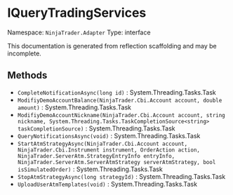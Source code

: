 # IQueryTradingServices

Namespace: `NinjaTrader.Adapter`
Type: interface

This documentation is generated from reflection scaffolding and may be incomplete.

## Methods
- `CompleteNotificationAsync(long id)` : System.Threading.Tasks.Task
- `ModifiyDemoAccountBalance(NinjaTrader.Cbi.Account account, double amount)` : System.Threading.Tasks.Task
- `ModifiyDemoAccountNickname(NinjaTrader.Cbi.Account account, string nickname, System.Threading.Tasks.TaskCompletionSource<string> taskCompletionSource)` : System.Threading.Tasks.Task<string>
- `QueryNotificationsAsync(void)` : System.Threading.Tasks.Task
- `StartAtmStrategyAsync(NinjaTrader.Cbi.Account account, NinjaTrader.Cbi.Instrument instrument, OrderAction action, NinjaTrader.ServerAtm.StrategyEntryInfo entryInfo, NinjaTrader.ServerAtm.ServerAtmStrategy serverAtmStrategy, bool isSimulatedOrder)` : System.Threading.Tasks.Task
- `StopAtmStrategyAsync(long strategyId)` : System.Threading.Tasks.Task
- `UploadUserAtmTemplates(void)` : System.Threading.Tasks.Task
